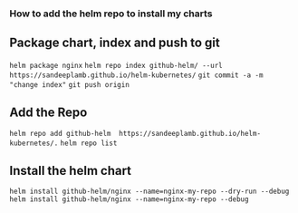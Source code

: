 ### How to add the helm repo to install my charts


## Package chart, index and push to git

`helm package nginx`
`helm repo index github-helm/ --url https://sandeeplamb.github.io/helm-kubernetes/`
`git commit -a -m "change index"`
`git push origin`

## Add the Repo

`helm repo add github-helm  https://sandeeplamb.github.io/helm-kubernetes/.`
`helm repo list`

## Install the helm chart

`helm install github-helm/nginx --name=nginx-my-repo --dry-run --debug`
`helm install github-helm/nginx --name=nginx-my-repo --debug`